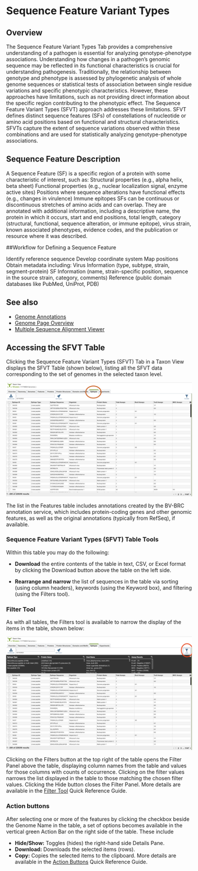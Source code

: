 # Sequence Feature Variant Types

## Overview
The Sequence Feature Variant Types Tab provides a comprehensive understanding of a pathogen is essential for analyzing genotype-phenotype associations. Understanding how changes in a pathogen’s genomic sequence may be reflected in its functional characteristics is crucial for understanding pathogenesis. Traditionally, the relationship between genotype and phenotype is assessed by phylogenetic analysis of whole genome sequences or statistical tests of association between single residue variations and specific phenotypic characteristics. However, these approaches have limitations, such as not providing direct information about the specific region contributing to the phenotypic effect.
The Sequence Feature Variant Types (SFVT) approach addresses these limitations. SFVT defines distinct sequence features (SFs) of constellations of nucleotide or amino acid positions based on functional and structural characteristics. SFVTs capture the extent of sequence variations observed within these combinations and are used for statistically analyzing genotype-phenotype associations.

## Sequence Feature Description
A Sequence Feature (SF) is a specific region of a protein with some characteristic of interest, such as:
Structural properties (e.g., alpha helix, beta sheet)
Functional properties (e.g., nuclear localization signal, enzyme active sites)
Positions where sequence alterations have functional effects (e.g., changes in virulence)
Immune epitopes
SFs can be continuous or discontinuous stretches of amino acids and can overlap. They are annotated with additional information, including a descriptive name, the protein in which it occurs, start and end positions, total length, category (structural, functional, sequence alteration, or immune epitope), virus strain, known associated phenotypes, evidence codes, and the publication or resource where it was described.

##Workflow for Defining a Sequence Feature

Identify reference sequence
Develop coordinate system
Map positions
Obtain metadata including:
Virus Information (type, subtype, strain, segment-protein)
SF Information (name, strain-specific position, sequence in the source strain, category, comments)
Reference (public domain databases like PubMed, UniProt, PDB)

## See also
  * [Genome Annotations](/quick_references/organisms_taxon/genome_annotations)
  * [Genome Page Overview](/quick_references/organisms_gene/overview)
  * [Multiple Sequence Alignment Viewer](/quick_references/other/msa_viewer)

## Accessing the SFVT Table
Clicking the Sequence Feature Variant Types (SFVT) Tab in a Taxon View displays the SFVT Table (shown below), listing all the SFVT data corresponding to the set of genomes in the selected taxon level.

![Epitope Table](../images/epitope_tab.png)

The list in the Features table includes annotations created by the BV-BRC annotation service, which includes protein-coding genes and other genomic features, as well as the original annotations (typically from RefSeq), if available. 

### Sequence Feature Variant Types (SFVT) Table Tools
Within this table you may do the following:

* **Download** the entire contents of the table in text, CSV, or Excel format by clicking the Download button above the table on the left side.

* **Rearrange and narrow** the list of sequences in the table via sorting (using column headers), keywords (using the Keyword box), and filtering (using the Filters tool).

### Filter Tool

As with all tables, the Filters tool is available to narrow the display of the items in the table, shown below:
  
![Filter Panel](../images/epitope_filter_panel.png)

Clicking on the Filters button at the top right of the table opens the Filter Panel above the table, displaying column names from the table and values for those columns with counts of occurrence.  Clicking on the filter values narrows the list displayed in the table to those matching the chosen filter values.  Clicking the Hide button closes the Filter Panel. More details are available in the [Filter Tool](../other/filter_tool.html) Quick Reference Guide.

### Action buttons

After selecting one or more of the features by clicking the checkbox beside the Genome Name in the table, a set of options becomes available in the vertical green Action Bar on the right side of the table.  These include

* **Hide/Show:** Toggles (hides) the right-hand side Details Pane.
* **Download:**  Downloads the selected items (rows).
* **Copy:** Copies the selected items to the clipboard.
More details are available in the [Action Buttons](/quick_references/action_bar) Quick Reference Guide.
